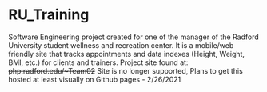 # RU_Training
Software Engineering project created for one of the manager of the Radford University student wellness and recreation center. It is a mobile/web friendly site that tracks appointments and data indexes (Height, Weight, BMI, etc.)  for clients and trainers.
Project site found at: <strike>php.radford.edu/~Team02</strike> Site is no longer supported, Plans to get this hosted at least visually on Github pages - 2/26/2021
